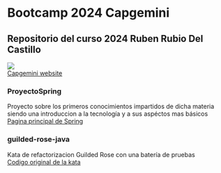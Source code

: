 # Bootcamp 2024 Capgemini

## Repositorio del curso 2024 Ruben Rubio Del Castillo
![](https://www.capgemini.com/wp-content/themes/capgemini2020/assets/images/logo.svg)  
[Capgemini website](https://www.capgemini.com/)

### ProyectoSpring
Proyecto sobre los primeros conocimientos impartidos de dicha materia siendo una introduccion
a la tecnología y a sus aspéctos mas básicos  
[Pagina principal de Spring](https://spring.io/)
### guilded-rose-java
Kata de refactorizacion Guilded Rose con una batería de pruebas  
[Codigo original de la kata](https://github.com/emilybache/GildedRose-Refactoring-Kata)